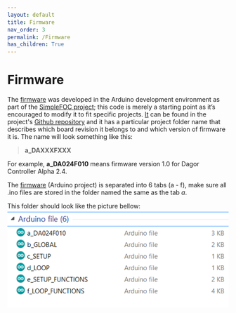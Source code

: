 ```yaml
---
layout: default
title: Firmware
nav_order: 3
permalink: /Firmware
has_children: True
---
```


# Firmware

The [firmware](https://github.com/byDagor/Dagor-Brushless-Controller/tree/master/Firmware) was developed in the Arduino development environment as part of the [SimpleFOC project](simplefoc.com); this code is merely a starting point as it’s encouraged to modify it to fit specific projects. [It](https://github.com/byDagor/Dagor-Brushless-Controller/tree/master/Firmware) can be found in the project's [Github repository](https://github.com/byDagor/Dagor-Brushless-Controller/tree/master/Firmware) and it has a particular project folder name that describes which board revision it belongs to and which version of firmware it is. The name will look something like this:

>**a_DAXXXFXXX**

For example, **a_DA024F010** means firmware version 1.0 for Dagor Controller Alpha 2.4.

The [firmware](https://github.com/byDagor/Dagor-Brushless-Controller/tree/master/Firmware) (Arduino project) is separated into 6 tabs (a - f), make sure all .ino files are stored in the folder named the same as the tab *a*.

This folder should look like the picture bellow:
![firmware_folder](Images/firmware_folder.PNG)
